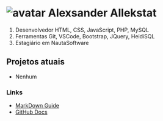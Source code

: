 
# ![avatar](https://images.weserv.nl/?url=avatars.githubusercontent.com/u/131073044?v=4&h=32&w=32&fit=cover&mask=circle&maxage=7d) Alexsander Allekstat

1. Desenvolvedor HTML, CSS, JavaScript, PHP, MySQL
2. Ferramentas Git, VSCode, Bootstrap, JQuery, HeidiSQL
3. Estagiário em NautaSoftware

## Projetos atuais

- Nenhum

### Links

- [MarkDown Guide](https://www.markdownguide.org/)
- [GitHub Docs](https://docs.github.com/pt/get-started/writing-on-github/getting-started-with-writing-and-formatting-on-github/basic-writing-and-formatting-syntax)

<!--
**allekstat/allekstat** is a ✨ _special_ ✨ repository because its `README.md` (this file) appears on your GitHub profile.

Here are some ideas to get you started:

- 🔭 I’m currently working on ...
- 🌱 I’m currently learning ...
- 👯 I’m looking to collaborate on ...
- 🤔 I’m looking for help with ...
- 💬 Ask me about ...
- 📫 How to reach me: ...
- 😄 Pronouns: ...
- ⚡ Fun fact: ...
-->
